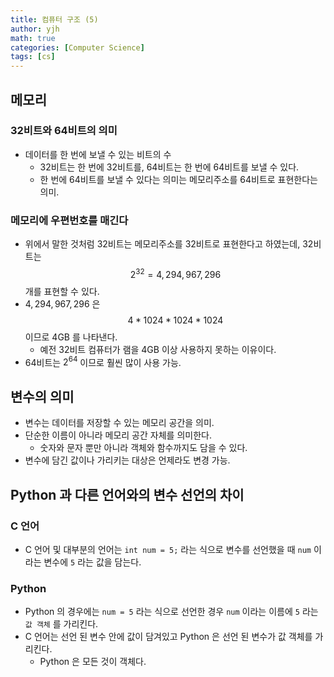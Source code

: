 ```yaml
---
title: 컴퓨터 구조 (5)
author: yjh
math: true
categories: [Computer Science]
tags: [cs]
---
```


## 메모리
### 32비트와 64비트의 의미
- 데이터를 한 번에 보낼 수 있는 비트의 수
    - 32비트는 한 번에 32비트를, 64비트는 한 번에 64비트를 보낼 수 있다.
    - 한 번에 64비트를 보낼 수 있다는 의미는 메모리주소를 64비트로 표현한다는 의미.

### 메모리에 우편번호를 매긴다
- 위에서 말한 것처럼 32비트는 메모리주소를 32비트로 표현한다고 하였는데, 32비트는 $$2^32 = 4,294,967,296$$ 개를 표현할 수 있다.
- $4,294, 967,296$ 은 $$4 * 1024 * 1024 * 1024$$ 이므로 4GB 를 나타낸다.
    - 예전 32비트 컴퓨터가 램을 4GB 이상 사용하지 못하는 이유이다.
- 64비트는 $2^64$ 이므로 훨씬 많이 사용 가능.

## 변수의 의미
- 변수는 데이터를 저장할 수 있는 메모리 공간을 의미.
- 단순한 이름이 아니라 메모리 공간 자체를 의미한다.
    - 숫자와 문자 뿐만 아니라 객체와 함수까지도 담을 수 있다.
- 변수에 담긴 값이나 가리키는 대상은 언제라도 변경 가능.

## Python 과 다른 언어와의 변수 선언의 차이
### C 언어
- C 언어 및 대부분의 언어는 `int num = 5;` 라는 식으로 변수를 선언했을 때 `num` 이라는 변수에 `5` 라는 값을 담는다.

### Python
- Python 의 경우에는 `num = 5` 라는 식으로 선언한 경우 `num` 이라는 이름에 `5` 라는 `값 객체` 를 가리킨다.
- C 언어는 선언 된 변수 안에 값이 담겨있고 Python 은 선언 된 변수가 값 객체를 가리킨다.
    - Python 은 모든 것이 객체다.